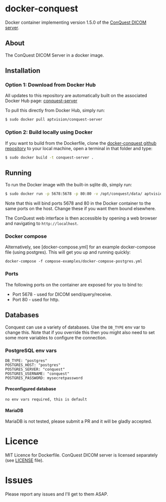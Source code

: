 # docker-conquest
Docker container implementing version 1.5.0 of the [ConQuest DICOM server]. 

[ConQuest DICOM server]: <https://ingenium.home.xs4all.nl/dicom.html>

## About
The ConQuest DICOM Server in a docker image.

## Installation
### Option 1: Download from Docker Hub
All updates to this repository are automatically built on the associated Docker Hub page: [conquest-server]

[conquest-server]: <https://hub.docker.com/r/aptvision/conquest-server/>

To pull this directly from Docker Hub, simply run:
```sh
$ sudo docker pull aptvision/conquest-server
```


### Option 2: Build locally using Docker
If you want to build from the Dockerfile, clone the [docker-conquest github repository] to your local machine, open a terminal in that folder and type:
```sh
$ sudo docker build -t conquest-server .
```

[docker-conquest github repository]: <https://github.com/aptvision/conquest-server>

## Running
To run the Docker image with the built-in sqlite db, simply run:
```sh
$ sudo docker run -p 5678:5678 -p 80:80 -v /opt/conquest/data/ aptvision/conquest-server
```
Note that this will bind ports 5678 and 80 in the Docker container to the same ports on the host.  Change these if you want them bound elsewhere.

The ConQuest web interface is then accessible by opening a web browser and navigating to `http://localhost`.

### Docker compose

Alternatively, see [docker-compose.yml] for an example docker-compose file (using postgres). This will get you
up and running quickly:

    docker-compose -f compose-examples/docker-compose-postgres.yml 

### Ports
The following ports on the container are exposed for you to bind to: 
  - Port 5678 - used for DICOM send/query/receive.
  - Port 80 - used for http.

## Databases

Conquest can use a variety of databases. Use the `DB_TYPE` env var to change this. Note that if you
override this then you might also need to set some more variables to configure the connection.

### PostgreSQL env vars
    
    DB_TYPE: "postgres"
    POSTGRES_HOST: "postgres"
    POSTGRES_SERVER: "conquest"
    POSTGRES_USERNAME: "conquest"
    POSTGRES_PASSWORD: mysecretpassword

#### Preconfigured database

    no env vars required, this is default
    
#### MariaDB

MariaDB is not tested, please submit a PR and it will be gladly accepted.

# Licence
MIT Licence for Dockerfile.
ConQuest DICOM server is licensed separately (see [LICENSE] file).

[LICENSE]: <https://github.com/aptvision/docker-conquest/blob/master/LICENSE>

# Issues
Please report any issues and I'll get to them ASAP.


